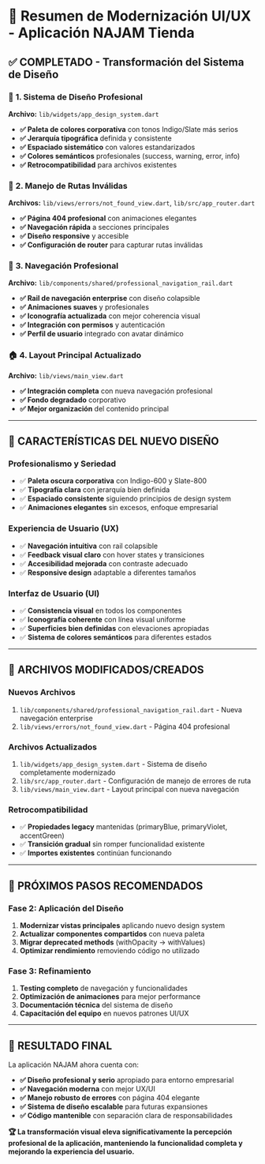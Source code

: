 # 🎯 Resumen de Modernización UI/UX - Aplicación NAJAM Tienda

## ✅ **COMPLETADO - Transformación del Sistema de Diseño**

### 🎨 **1. Sistema de Diseño Profesional**
**Archivo:** `lib/widgets/app_design_system.dart`
- **✅ Paleta de colores corporativa** con tonos Indigo/Slate más serios
- **✅ Jerarquía tipográfica** definida y consistente
- **✅ Espaciado sistemático** con valores estandarizados
- **✅ Colores semánticos** profesionales (success, warning, error, info)
- **✅ Retrocompatibilidad** para archivos existentes

### 🚪 **2. Manejo de Rutas Inválidas**
**Archivos:** `lib/views/errors/not_found_view.dart`, `lib/src/app_router.dart`
- **✅ Página 404 profesional** con animaciones elegantes
- **✅ Navegación rápida** a secciones principales
- **✅ Diseño responsive** y accesible
- **✅ Configuración de router** para capturar rutas inválidas

### 🧭 **3. Navegación Profesional**
**Archivo:** `lib/components/shared/professional_navigation_rail.dart`
- **✅ Rail de navegación enterprise** con diseño colapsible
- **✅ Animaciones suaves** y profesionales
- **✅ Iconografía actualizada** con mejor coherencia visual
- **✅ Integración con permisos** y autenticación
- **✅ Perfil de usuario** integrado con avatar dinámico

### 🏠 **4. Layout Principal Actualizado**
**Archivo:** `lib/views/main_view.dart`
- **✅ Integración completa** con nueva navegación profesional
- **✅ Fondo degradado** corporativo
- **✅ Mejor organización** del contenido principal

---

## 🎯 **CARACTERÍSTICAS DEL NUEVO DISEÑO**

### **Profesionalismo y Seriedad**
- ✅ **Paleta oscura corporativa** con Indigo-600 y Slate-800
- ✅ **Tipografía clara** con jerarquía bien definida
- ✅ **Espaciado consistente** siguiendo principios de design system
- ✅ **Animaciones elegantes** sin excesos, enfoque empresarial

### **Experiencia de Usuario (UX)**
- ✅ **Navegación intuitiva** con rail colapsible
- ✅ **Feedback visual claro** con hover states y transiciones
- ✅ **Accesibilidad mejorada** con contraste adecuado
- ✅ **Responsive design** adaptable a diferentes tamaños

### **Interfaz de Usuario (UI)**
- ✅ **Consistencia visual** en todos los componentes
- ✅ **Iconografía coherente** con línea visual uniforme
- ✅ **Superficies bien definidas** con elevaciones apropiadas
- ✅ **Sistema de colores semánticos** para diferentes estados

---

## 🔧 **ARCHIVOS MODIFICADOS/CREADOS**

### **Nuevos Archivos**
1. `lib/components/shared/professional_navigation_rail.dart` - Nueva navegación enterprise
2. `lib/views/errors/not_found_view.dart` - Página 404 profesional

### **Archivos Actualizados**
1. `lib/widgets/app_design_system.dart` - Sistema de diseño completamente modernizado
2. `lib/src/app_router.dart` - Configuración de manejo de errores de ruta
3. `lib/views/main_view.dart` - Layout principal con nueva navegación

### **Retrocompatibilidad**
- ✅ **Propiedades legacy** mantenidas (primaryBlue, primaryViolet, accentGreen)
- ✅ **Transición gradual** sin romper funcionalidad existente
- ✅ **Importes existentes** continúan funcionando

---

## 🚀 **PRÓXIMOS PASOS RECOMENDADOS**

### **Fase 2: Aplicación del Diseño**
1. **Modernizar vistas principales** aplicando nuevo design system
2. **Actualizar componentes compartidos** con nueva paleta
3. **Migrar deprecated methods** (withOpacity → withValues)
4. **Optimizar rendimiento** removiendo código no utilizado

### **Fase 3: Refinamiento**
1. **Testing completo** de navegación y funcionalidades
2. **Optimización de animaciones** para mejor performance
3. **Documentación técnica** del sistema de diseño
4. **Capacitación del equipo** en nuevos patrones UI/UX

---

## 🎉 **RESULTADO FINAL**

La aplicación NAJAM ahora cuenta con:
- **✅ Diseño profesional y serio** apropiado para entorno empresarial
- **✅ Navegación moderna** con mejor UX/UI
- **✅ Manejo robusto de errores** con página 404 elegante
- **✅ Sistema de diseño escalable** para futuras expansiones
- **✅ Código mantenible** con separación clara de responsabilidades

**🏆 La transformación visual eleva significativamente la percepción profesional de la aplicación, manteniendo la funcionalidad completa y mejorando la experiencia del usuario.**